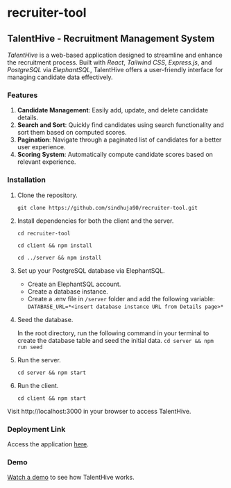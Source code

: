 # recruiter-tool

## TalentHive - Recruitment Management System

_TalentHive_ is a web-based application designed to streamline and enhance the recruitment process. Built with _React_, _Tailwind CSS_, _Express.js_, and _PostgreSQL_ via _ElephantSQL_, TalentHive offers a user-friendly interface for managing candidate data effectively.

### Features
1. **Candidate Management**: Easily add, update, and delete candidate details.
2. **Search and Sort**: Quickly find candidates using search functionality and sort them based on computed scores.
3. **Pagination**: Navigate through a paginated list of candidates for a better user experience.
4. **Scoring System**: Automatically compute candidate scores based on relevant experience.

### Installation
1. Clone the repository.
   
   `git clone https://github.com/sindhuja90/recruiter-tool.git`

3. Install dependencies for both the client and the server.
   
   `cd recruiter-tool`
   
   `cd client && npm install`
   
   `cd ../server && npm install`

5. Set up your PostgreSQL database via ElephantSQL.
   - Create an ElephantSQL account.
   - Create a database instance.
   - Create a .env file in `/server` folder and add the following variable:
     `DATABASE_URL=*<insert database instance URL from Details page>*`

6. Seed the database.
   
   In the root directory, run the following command in your terminal to create the database table and seed the initial data.
   `cd server && npm run seed`

8. Run the server.
   
   `cd server && npm start`

10. Run the client.

    `cd client && npm start`

Visit http://localhost:3000 in your browser to access TalentHive.

### Deployment Link
Access the application [here](https://example.com/).

### Demo
[Watch a demo](https://example.com/) to see how TalentHive works. 

